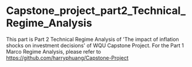 # Capstone_project_part2_Technical_Regime_Analysis
This part is Part 2 Technical Regime Analysis of  'The impact of inflation shocks on investment decisions' of WQU Capstone Project. 
For the Part 1 Marco Regime Analysis, please refer to 
https://github.com/harryphuang/Capstone-Project
